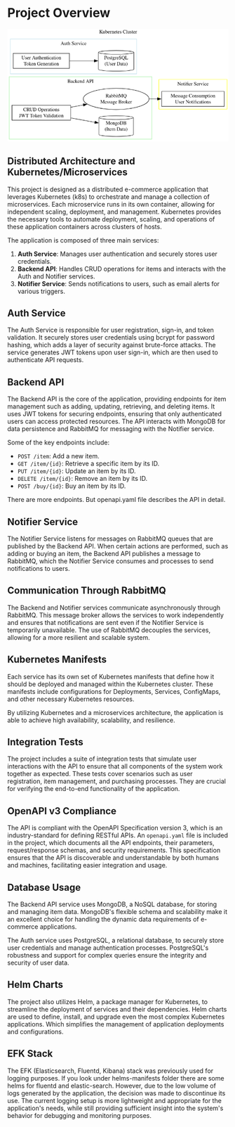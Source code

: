 # Project Overview

![architecture](assets/architecture.png)

## Distributed Architecture and Kubernetes/Microservices

This project is designed as a distributed e-commerce application that leverages Kubernetes (k8s) to orchestrate and manage a collection of microservices. Each microservice runs in its own container, allowing for independent scaling, deployment, and management. Kubernetes provides the necessary tools to automate deployment, scaling, and operations of these application containers across clusters of hosts.

The application is composed of three main services:

1. **Auth Service**: Manages user authentication and securely stores user credentials.
2. **Backend API**: Handles CRUD operations for items and interacts with the Auth and Notifier services.
3. **Notifier Service**: Sends notifications to users, such as email alerts for various triggers.

## Auth Service

The Auth Service is responsible for user registration, sign-in, and token validation. It securely stores user credentials using bcrypt for password hashing, which adds a layer of security against brute-force attacks. The service generates JWT tokens upon user sign-in, which are then used to authenticate API requests.

## Backend API

The Backend API is the core of the application, providing endpoints for item management such as adding, updating, retrieving, and deleting items. It uses JWT tokens for securing endpoints, ensuring that only authenticated users can access protected resources. The API interacts with MongoDB for data persistence and RabbitMQ for messaging with the Notifier service.

Some of the key endpoints include:

- `POST /item`: Add a new item.
- `GET /item/{id}`: Retrieve a specific item by its ID.
- `PUT /item/{id}`: Update an item by its ID.
- `DELETE /item/{id}`: Remove an item by its ID.
- `POST /buy/{id}`: Buy an item by its ID.

There are more endpoints. But openapi.yaml file describes the API in detail.

## Notifier Service

The Notifier Service listens for messages on RabbitMQ queues that are published by the Backend API. When certain actions are performed, such as adding or buying an item, the Backend API publishes a message to RabbitMQ, which the Notifier Service consumes and processes to send notifications to users.

## Communication Through RabbitMQ

The Backend and Notifier services communicate asynchronously through RabbitMQ. This message broker allows the services to work independently and ensures that notifications are sent even if the Notifier Service is temporarily unavailable. The use of RabbitMQ decouples the services, allowing for a more resilient and scalable system.

## Kubernetes Manifests

Each service has its own set of Kubernetes manifests that define how it should be deployed and managed within the Kubernetes cluster. These manifests include configurations for Deployments, Services, ConfigMaps, and other necessary Kubernetes resources.

By utilizing Kubernetes and a microservices architecture, the application is able to achieve high availability, scalability, and resilience.

## Integration Tests

The project includes a suite of integration tests that simulate user interactions with the API to ensure that all components of the system work together as expected. These tests cover scenarios such as user registration, item management, and purchasing processes. They are crucial for verifying the end-to-end functionality of the application.

## OpenAPI v3 Compliance

The API is compliant with the OpenAPI Specification version 3, which is an industry-standard for defining RESTful APIs. An `openapi.yaml` file is included in the project, which documents all the API endpoints, their parameters, request/response schemas, and security requirements. This specification ensures that the API is discoverable and understandable by both humans and machines, facilitating easier integration and usage.

## Database Usage

The Backend API service uses MongoDB, a NoSQL database, for storing and managing item data. MongoDB's flexible schema and scalability make it an excellent choice for handling the dynamic data requirements of e-commerce applications.

The Auth service uses PostgreSQL, a relational database, to securely store user credentials and manage authentication processes. PostgreSQL's robustness and support for complex queries ensure the integrity and security of user data.

## Helm Charts

The project also utilizes Helm, a package manager for Kubernetes, to streamline the deployment of services and their dependencies. Helm charts are used to define, install, and upgrade even the most complex Kubernetes applications. Which simplifies the management of application deployments and configurations.

## EFK Stack

The EFK (Elasticsearch, Fluentd, Kibana) stack was previously used for logging purposes. If you look under helms-manifests folder there are some helms for fluentd and elastic-search. However, due to the low volume of logs generated by the application, the decision was made to discontinue its use. The current logging setup is more lightweight and appropriate for the application's needs, while still providing sufficient insight into the system's behavior for debugging and monitoring purposes.
